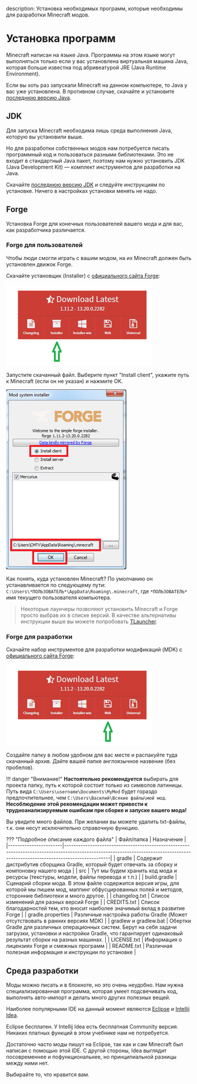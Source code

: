 description: Установка необходимых программ, которые необходимы для разработки Minecraft модов.

# Установка программ

Minecraft написан на языке Java. Программы на этом языке могут выполняться только если у вас установлена виртуальная машина Java, которая больше известна под абривеатурой JRE (Java Runtime Environment).

Если вы хоть раз запускали Minecraft на данном компьютере, то Java у вас уже установлена. В противном случае, скачайте и установите [последнюю версию Java](https://java.com/ru/download/).

## JDK

Для запуска Minecraft необходима лишь среда выполнения Java, которую вы установили выше.

Но для разработки собственных модов нам потребуется писать программный код и пользоваться разными библиотеками. Это не входит в стандартный Java пакет,
поэтому нам нужно установить JDK (Java Development Kit) — комплект инструментов для разработки на Java.

Скачайте [последнюю версию JDK](http://www.oracle.com/technetwork/java/javase/downloads/jdk8-downloads-2133151.html) и следуйте инструкциям по установке. Ничего в настройках установки менять не надо.

## Forge

Установка Forge для конечных пользователей вашего мода и для вас, как разработчика различается.

### Forge для пользователей

Чтобы люди смогли играть с вашим модом, на их Minecraft должен быть установлен движок Forge.

Скачайте установщик (Installer) с [официального сайта Forge](https://files.minecraftforge.net/):

![Картинка скачивания установщика](images/download_installer.png)

Запустите скачанный файл. Выберите пункт "Install client", укажите путь к Minecraft (если он не указан) и нажмите
OK.

![Картинка установщика](images/installer.png)

Как понять, куда установлен Minecraft? По умолчанию он устанавливается по следующему пути:
`C:\Users\*ПОЛЬЗОВАТЕЛЬ*\AppData\Roaming\.minecraft`, где `*ПОЛЬЗОВАТЕЛЬ*` имя текущего пользователя компьютера.

> Некоторые лаунчеры позволяют установить Minecraft и Forge просто выбрав их в списке версий. В качестве альтернативы инструкции выше вы можете попробовать [TLauncher](https://tlauncher.org/).

### Forge для разработки

Скачайте набор инструментов для разработки модификаций (MDK) с [официального сайта Forge](https://files.minecraftforge.net/):

![Картинка скачивания MDK](images/download_mdk.png)

Создайте папку в любом удобном для вас месте и распакуйте туда скачанный архив. Дайте вашей папке англоязычное назвение (без пробелов).

!!! danger "Внимание!"
    **Настоятельно рекомендуется** выбирать для проекта папку, путь к которой состоит только из символов латиницы. Путь вида `С:\Users\username\Documents\MyMod` будет гораздо предпочтительнее, чем `С:\Users\Василий\Всякие файлы\мой мод`. **Несоблюдение этой рекомендации может привести к трудноанализируемым ошибкам при сборке и запуске вашего мода!**

Вы увидите много файлов. При желании вы можете удалить txt-файлы, т.к. они несут исключительно справочную функцию.

??? "Подробное описание каждого файла"
    | Файл/папка            | Назначение                                                                                                                                                                    |
    |-----------------------|-------------------------------------------------------------------------------------------------------------------------------------------------------------------------------|
    | gradle                | Содержит дистрибутив сборщика Gradle, который будет отвечать за сборку и компоновку нашего мода                                                                               |
    | src                   | Тут мы будем хранить код мода и ресурсы (текстуры, модели, файлы перевода и т.п.)                                                                                             |
    | build.gradle          | Сценарий сборки мода. В этом файле содержится версия игры, для которой мы пишем мод, маппинг обфусцированных полей и методов, сторонние библиотеки и много другое.            |
    | changelog.txt         | Список изменений для разных версий Forge                                                                                                                                      |
    | CREDITS.txt           | Список благодарностей тем, кто вносит наиболее значимый вклад в развитие Forge                                                                                                |
    | gradle.properties     | Различные настройка работы Gradle (Может отсутствовать в ранних версиях MDK)                                                                                                  |
    | gradlew и gradlew.bat | Обертки Gradle для различных операционных систем. Берут на себя задачи загрузки, установки и настройки Gradle, что гарантирует одинаковый результат сборки на разных машинах. |
    | LICENSE.txt           | Информация о лицензиях Forge и смежных программ                                                                                                                               |
    | README.txt            | Различная полезная информация и инструкции по установке                                                                                                                       |

## Среда разработки

Моды можно писать и в блокноте, но это очень неудобно. Нам нужна специализированная программа, которая
умеет подсвечивать код, выполнять авто-импорт и делать много других полезных вещей.

Наиболее популярными IDE на данный момент являются [Eclipse](https://www.eclipse.org/downloads/) и [Intellij Idea](https://www.jetbrains.com/idea/#chooseYourEdition).

Eclipse бесплатен. У Intellij Idea есть бесплатная Community версия. Никаких платных функций в этом учебнике нам
не потребуется.

Достаточно часто моды пишут на Eclipse, так как и сам Minecraft был написан с помощью этой IDE.
С другой стороны, Idea выглядит посовременнее и пофункциональнее, но принципиальной разницы между ними нет.

Выбирайте то, что нравится вам.
